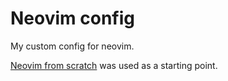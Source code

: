 # Neovim config

My custom config for neovim.

<a href="https://github.com/LunarVim/Neovim-from-scratch.git" target="_blank">Neovim from scratch</a> was used as a starting point.
